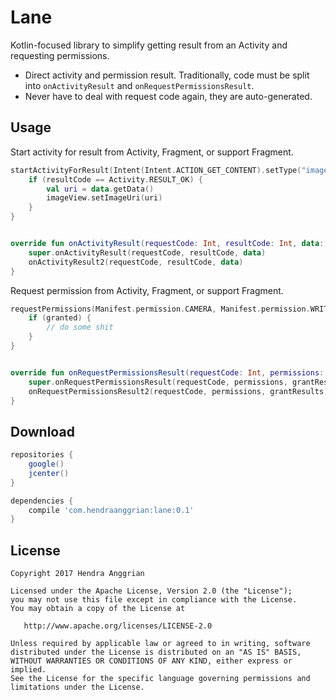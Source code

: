 Lane
====
Kotlin-focused library to simplify getting result from an Activity and requesting permissions.
 * Direct activity and permission result. Traditionally, code must be split into `onActivityResult` and `onRequestPermissionsResult`.
 * Never have to deal with request code again, they are auto-generated.

Usage
-----
Start activity for result from Activity, Fragment, or support Fragment.

```kotlin
startActivityForResult(Intent(Intent.ACTION_GET_CONTENT).setType("image/*")) { resultCode, data ->
    if (resultCode == Activity.RESULT_OK) {
        val uri = data.getData()
        imageView.setImageUri(uri)   
    }
}


override fun onActivityResult(requestCode: Int, resultCode: Int, data: Intent?) {
    super.onActivityResult(requestCode, resultCode, data)
    onActivityResult2(requestCode, resultCode, data)
}
```

Request permission from Activity, Fragment, or support Fragment.

```kotlin
requestPermissions(Manifest.permission.CAMERA, Manifest.permission.WRITE_EXTERNAL_STORAGE) { granted ->
    if (granted) {
        // do some shit   
    }
}


override fun onRequestPermissionsResult(requestCode: Int, permissions: Array<String>, grantResults: IntArray) {
    super.onRequestPermissionsResult(requestCode, permissions, grantResults)
    onRequestPermissionsResult2(requestCode, permissions, grantResults)
}
```

Download
--------
```gradle
repositories {
    google()
    jcenter()
}

dependencies {
    compile 'com.hendraanggrian:lane:0.1'
}
```

License
-------
    Copyright 2017 Hendra Anggrian

    Licensed under the Apache License, Version 2.0 (the "License");
    you may not use this file except in compliance with the License.
    You may obtain a copy of the License at

       http://www.apache.org/licenses/LICENSE-2.0

    Unless required by applicable law or agreed to in writing, software
    distributed under the License is distributed on an "AS IS" BASIS,
    WITHOUT WARRANTIES OR CONDITIONS OF ANY KIND, either express or implied.
    See the License for the specific language governing permissions and
    limitations under the License.
